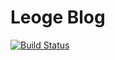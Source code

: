 # Leoge Blog
[![Build Status](https://api.travis-ci.org/geguangle/geguangle.github.io.svg?branch=master)](https://travis-ci.org/geguangle/geguangle.github.io)
